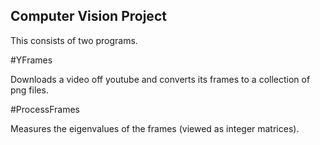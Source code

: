 ## Computer Vision Project

This consists of two programs.

#YFrames

Downloads a video off youtube and converts its frames to a collection of png files.

#ProcessFrames

Measures the eigenvalues of the frames (viewed as integer matrices).
